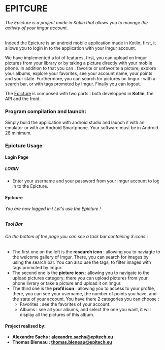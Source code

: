 # EPITCURE
###### The Epicture is a project made in Kotlin that allows you to manage the activity of your imgur account.

Indeed the Epicture is an android mobile application made in Kotlin, first, it allows you to login in to the application with your Imgur account.

We have implemented a lot of features, first, you can upload on Imgur pictures from your library or by taking a picture directly with your mobile phone.
In addition to that you can : favorite or unfavorite a picture, explore your albums, explore your favorites, see your account name, your points and your state.
Furthermore, you can search for pictures on Imgur : with a search bar, or with tags promoted by Imgur.
Finally you can logout.

The [Epicture]() is composed with two parts : both developped in **Kotlin**, the API and the front.
 
### Program compilation and launch:
Simply build the application with android studio and launch it with an emulator or with an Android Smartphone.
Your software must be in Android 26 minimum.
 
### Epicture Usage

  #### Login Page
  ##### LOGIN
  - Enter your username and your password from your Imgur account to log in to the Epicture.
  
  #### Epitcure
  ###### You are now logged in ! Let's use the Epicture !

  ##### Tool Bar
  ###### On the bottom of the page you can see a task bar containing 3 icons :
  - The first one on the left is the **research icon** : allowing you to naviagte to the welcome gallery of Imgur. There, you can search for images by using the search bar.
    You can also use the tags, to filter images with tags promoted by Imgur.
  - The second one is the **picture icon** : allowing you to navigate to the upload pictures category; there you can upload pictures from your phone livrary or take a picture and upload it on Imgur.
  - The third one is the **profil icon** : allowing you to access to your profile, there, you can see your username, the number of points you have, and the state of your account.
    You have there 2 categories you can choose :
      * Favorites : see the favorites of your account.
      * Albums : see all your albums, and select the one you want, it will display all the pictures of this album.

#### Project realised by:
- **Alexandre Sachs : [alexandre.sachs@epitech.eu](https://github.com/SachsA)**
- **Thomas Bleneau : [thomas.bleneau@epitech.eu](https://github.com/TBlenoX)**
